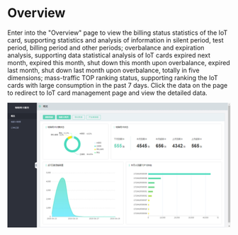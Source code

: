 
# Overview

Enter into the "Overview" page to view the billing status statistics of the IoT card, supporting statistics and analysis of information in silent period, test period, billing period and other periods; overbalance and expiration analysis, supporting data statistical analysis of IoT cards expired next month, expired this month, shut down this month upon overbalance, expired last month, shut down last month upon overbalance, totally in five dimensions; mass-traffic TOP ranking status, supporting ranking the IoT cards with large consumption in the past 7 days. Click the data on the page to redirect to IoT card management page and view the detailed data.

![概览](../../../../image/Query-Card-Service/overview.png)
